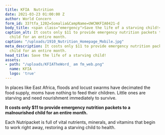 ```yaml
---
title: KFIA  Nutrition
date: 2021-03-23 01:00:00 Z
author: World Concern
form_id: 33?tfa_1202=Somalia&CampName=UWCNKFIA0421-d
body_title: <span class="emergency">Save the life of a starving child!</span>
caption_alt: It costs only $11 to provide emergency nutrition packets to a malnourished
  child for an entire month.
caption: "/uploads/1910_Nutrition_Homepage_Mobile.jpg"
meta_description: It costs only $11 to provide emergency nutrition packets to a malnourished
  child for an entire month.
head_title: Save the life of a starving child!
assets:
- path: "/uploads/KFIATheWord_ am fm_web.png"
  name: KFIA
  logo: 'true'
---
```


In places like East Africa, floods and locust swarms have decimated the food supply, moms have nothing to feed their children. Little ones are starving and need nourishment immediately to survive.  

**It costs only $11 to provide emergency nutrition packets to a malnourished child for an entire month.**

Each Nutripacket is full of vital nutrients, minerals, and vitamins that begin to work right away, restoring a starving child to health.

